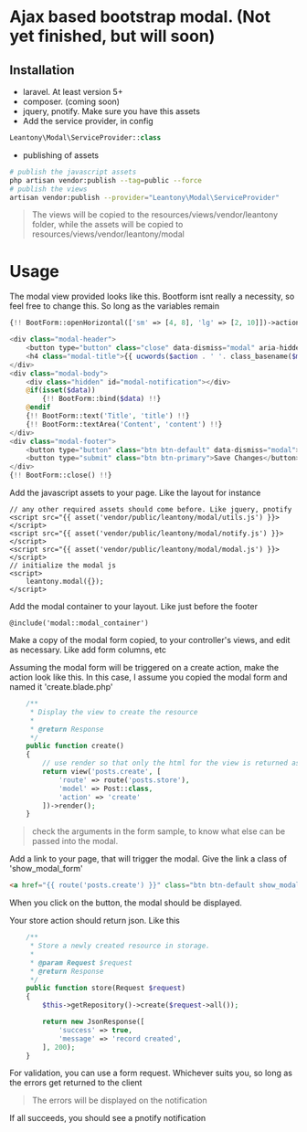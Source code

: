 # Ajax based bootstrap modal. (Not yet finished, but will soon)

## Installation
+ laravel. At least version 5+
+ composer. (coming soon)
+ jquery, pnotify. Make sure you have this assets
+ Add the service provider, in config
```php
Leantony\Modal\ServiceProvider::class
```
+ publishing of assets
```bash
# publish the javascript assets
php artisan vendor:publish --tag=public --force
# publish the views
artisan vendor:publish --provider="Leantony\Modal\ServiceProvider"
```
> The views will be copied to the resources/views/vendor/leantony folder, while the assets will be copied to resources/views/vendor/leantony/modal

# Usage
The modal view provided looks like this. Bootform isnt really a necessity, so feel free to change this. So long as the variables remain
```php
{!! BootForm::openHorizontal(['sm' => [4, 8], 'lg' => [2, 10]])->action($route)->class('form-horizontal')->id('modal_form')->method(isset($method) ? $method : 'POST') !!}

<div class="modal-header">
    <button type="button" class="close" data-dismiss="modal" aria-hidden="true">&times;</button>
    <h4 class="modal-title">{{ ucwords($action . ' '. class_basename($model)) }}</h4>
</div>
<div class="modal-body">
    <div class="hidden" id="modal-notification"></div>
    @if(isset($data))
        {!! BootForm::bind($data) !!}
    @endif
    {!! BootForm::text('Title', 'title') !!}
    {!! BootForm::textArea('Content', 'content') !!}
</div>
<div class="modal-footer">
    <button type="button" class="btn btn-default" data-dismiss="modal">Close</button>
    <button type="submit" class="btn btn-primary">Save Changes</button>
</div>
{!! BootForm::close() !!}
```

Add the javascript assets to your page. Like the layout for instance
```
// any other required assets should come before. Like jquery, pnotify
<script src="{{ asset('vendor/public/leantony/modal/utils.js') }}></script>
<script src="{{ asset('vendor/public/leantony/modal/notify.js') }}></script>
<script src="{{ asset('vendor/public/leantony/modal/modal.js') }}></script>
// initialize the modal js
<script>
    leantony.modal({});
</script>
```
Add the modal container to your layout. Like just before the footer
```
@include('modal::modal_container')
```
Make a copy of the modal form copied, to your controller's views, and edit as necessary. Like add form columns, etc

Assuming the modal form will be triggered on a create action, make the action look like this. In this case, I assume you copied the modal form and named it 'create.blade.php'
```php
    /**
     * Display the view to create the resource
     *
     * @return Response
     */
    public function create()
    {
        // use render so that only the html for the view is returned as opposed to the layout within which it is in
        return view('posts.create', [
            'route' => route('posts.store'),
            'model' => Post::class,
            'action' => 'create'
        ])->render();
    }
```
> check the arguments in the form sample, to know what else can be passed into the modal.

Add a link to your page, that will trigger the modal. Give the link a class of 'show_modal_form'
```html
<a href="{{ route('posts.create') }}" class="btn btn-default show_modal_form">Create</a>
```
When you click on the button, the modal should be displayed.

Your store action should return json. Like this
```php
    /**
     * Store a newly created resource in storage.
     *
     * @param Request $request
     * @return Response
     */
    public function store(Request $request)
    {
        $this->getRepository()->create($request->all());

        return new JsonResponse([
            'success' => true,
            'message' => 'record created',
        ], 200);
    }
```
For validation, you can use a form request. Whichever suits you, so long as the errors get returned to the client
> The errors will be displayed on the notification

If all succeeds, you should see a pnotify notification